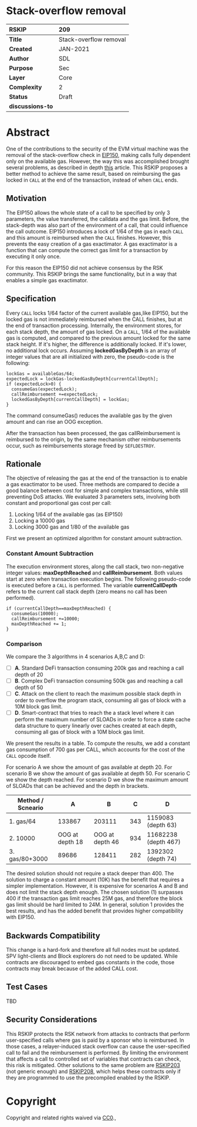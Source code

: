 # Stack-overflow removal


|RSKIP          | 209 |
| :------------ |:-------------|
|**Title**      |Stack-overflow removal|
|**Created**    |JAN-2021 |
|**Author**     |SDL |
|**Purpose**    |Sec |
|**Layer**      |Core |
|**Complexity** |2 |
|**Status**     |Draft |
|**discussions-to**     | |


# **Abstract**

One of the contributions to the security of the EVM virtual machine was the removal of the stack-overflow check in [EIP150](https://github.com/ethereum/EIPs/blob/master/EIPS/eip-150.md), making calls fully dependent only on the available gas. However, the way this was accomplished brought several problems, as described in depth [this](https://medium.com/iovlabs-innovation-stories/the-dark-side-of-ethereum-1-64th-call-gas-reduction-ba661778568c) article. This RSKIP proposes a better method to achieve the same result, based on reimbursing the gas locked in `CALL` at the end of the transaction, instead of when `CALL` ends. 


## Motivation

The EIP150 allows the whole state of a call to be specified by only 3 parameters, the value transferred, the calldata and the gas limit. Before, the stack-depth was also part of the environment of a call, that could influence the call outcome. EIP150 introduces a lock of 1/64 of the gas in each `CALL` and this amount is reimbursed when the `CALL` finishes. However, this prevents the easy creation of a gas exactimator. A gas exactimator is a function that can compute the correct gas limit for a transaction by executing it only once.

For this reason the EIP150 did not achieve consensus by the RSK community. This RSKIP brings the same functionality, but in a way that enables a simple gas exactimator.


## Specification

Every  `CALL` locks 1/64 factor of the current available gas,like EIP150, but the locked gas is not immediately reimbursed when the CALL finishes, but at the end of transaction processing. Internally, the environment stores, for each stack depth, the amount of gas locked. On a `CALL`, 1/64 of the available gas is computed, and compared to the previous amount locked for the same stack height. If it's higher, the difference is additionally locked. If it's lower, no additional lock occurs. Assuming **lockedGasByDepth** is an array of integer values that are all initialized with zero, the pseudo-code is the following:

```
lockGas = availableGas/64;
expectedLock = lockGas-lockedGasByDepth[currentCallDepth];
if (expectedLock>0) {
  consumeGas(expectedLock);
  callReimbursement +=expectedLock;
  lockedGasByDepth[currentCallDepth] = lockGas;
} 
```

The command consumeGas() reduces the available gas by the given amount and can rise an OOG exception. 

After the transaction has been processed, the gas callReimbursement is reimbursed to the origin, by the same mechanism other reimbursements occur, such as reimbursements storage freed by `SEFLDESTROY`.

## Rationale

The objective of releasing the gas at the end of the transaction is to enable a gas exactimator to be used. Three methods are compared to decide a good balance between cost for simple and complex transactions, while still preventing DoS attacks. We evaluated 3 parameters sets, involving both constant and proportional gas cost per call:

1. Locking 1/64 of the available gas (as EIP150)
2. Locking a 10000 gas
3. Locking 3000 gas and 1/80 of the available gas

First we present an optimized algorithm for constant amount subtraction.

### Constant Amount Subtraction

The execution environment stores, along the call stack, two non-negative integer values: **maxDepthReached** and **callReimbursement**.  Both values start at zero when transaction execution begins. The following pseudo-code is executed before a `CALL` is performed. The variable **currentCallDepth** refers to the current call stack depth (zero means no call has been performed).

```
if (currentCallDepth==maxDepthReached) {
  consumeGas(10000);
  callReimbursement +=10000;
  maxDepthReached += 1;
} 
```

### Comparison

We compare the 3 algorithms in 4 scenarios A,B,C and D:

- [ ] **A**. Standard DeFi transaction consuming 200k gas and reaching a call depth of 20
- [ ] **B**. Complex  DeFi transaction consuming 500k gas and reaching a call depth of 50
- [ ] **C**. Attack on the client to reach the maximum possible stack depth in order to overflow the program stack, consuming all gas of block with a 10M block gas limit.
- [ ] **D**. Smart-contract that tries to reach the a stack level where it can perform the maximum number of SLOADs in order to force a state cache data structure to query linearly over caches created at each depth, consuming all gas of block with a 10M block gas limit.

We present the results in a table. To compute the results, we add a constant gas consumption of 700 gas per CALL, which accounts for the cost of the `CALL` opcode itself. 

For scenario A we show the amount of gas available at depth 20. For scenario B we show the amount of gas available at depth 50. For scenario C we show the depth reached. For scenario D we show the maximum amount of SLOADs that can be achieved and the depth in brackets.

| Method / Scneario | A               | B               | C    | D                    |
| ----------------- | --------------- | --------------- | ---- | -------------------- |
| 1. gas/64         | 133867          | 203111          | 343  | 1159083 (depth 63)   |
| 2. 10000          | OOG at depth 18 | OOG at depth 46 | 934  | 11682238 (depth 467) |
| 3. gas/80+3000    | 89686           | 128411          | 282  | 1392302 (depth 74)   |

The desired solution should not require a stack deeper than 400. The solution to charge a constant amount (10K) has the benefit that requires a simpler implementation. However, it is expensive for scenarios A and B and does not limit the stack depth enough. The chosen solution (1) surpasses 400 if the transaction gas limit reaches 25M gas, and therefore the block gas limit should be hard limited to 24M. In general, solution 1 provides the best results, and has the added benefit that provides higher compatibility with EIP150.



## Backwards Compatibility

This change is a hard-fork and therefore all full nodes must be updated. SPV light-clients and Block explorers do not need to be updated. While contracts are discouraged to embed gas constants in the code, those contracts may break because of the added CALL cost. 

## Test Cases

TBD

## Security Considerations

This RSKIP protects the RSK network from attacks to contracts that perform user-specified calls where gas is paid by a sponsor who is reimbursed. In those cases, a relayer-induced stack overflow can cause the user-specified call to fail and the reimbursement is performed. By limiting the environment that affects a call to controlled set of variables that contracts can check, this risk is mitigated. Other solutions to the same problem are [RSKIP203](https://github.com/rsksmart/RSKIPs/blob/master/IPs/RSKIP203.md) (not generic enough) and [RSKIP208](https://github.com/rsksmart/RSKIPs/blob/master/IPs/RSKIP208.md), which helps these contracts only if they are programmed to use the precompiled enabled by the RSKIP.

# **Copyright**

Copyright and related rights waived via [CC0](https://creativecommons.org/publicdomain/zero/1.0/).,

 
